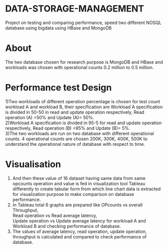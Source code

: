 # DATA-STORAGE-MANAGEMENT
Project on testing and comparing performance, speed  two different NOSQL database using bigdata using HBase and MongoDB

# About
The two database chosen for research purpose is MongoDB and
HBase and workloads was chosen with operational counts 0.2 million to 0.5 million.

# Performance test Design
1)Two workloads of different operation percentage is chosen for test count workload A and
workload B, their specification are
Workload A specification is divided in 50-50 in read and update operation respectively,
Read operation (A) =50% and Update (A)= 50%.  
2)Workload A specification is divided in 95-5 for read and update operation respectively,
Read operation (B) =95% and Update (B)= 5%.  
3)The two workloads are run on two database with different operational counts. 4 operational
counts are chosen 200K, 300K, 400K, 500K to understand the operational nature of
database with respect to time.  

# Visualisation  
1) And then these value
of 16 dataset having same data from same opcounts operation and value is fed in
visualization tool Tableau differently to create tabular form from which line chart data is
extracted for visualization purpose to make comparison on database performance.  
2) In Tableau total 6 graphs are prepared like 
OPcounts vs overall Throughput,   
Read operation vs Read average latency,  
Update operation vs Update average latency for workload A and
Workload B and checking performance of database.  
3) The values of average latency, read
operation, update operation, throughput is calculated and compared to check performance
of database. 
